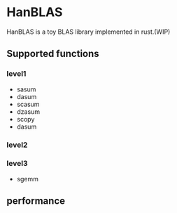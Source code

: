 # HanBLAS

HanBLAS is a toy BLAS library implemented in rust.(WIP)



## Supported functions

### level1
- sasum
- dasum
- scasum
- dzasum
- scopy
- dasum



### level2



### level3

- sgemm



## performance



